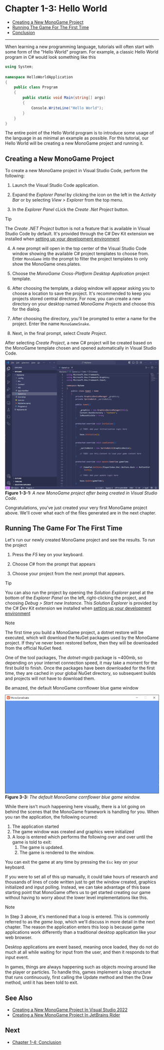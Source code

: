 # Chapter 1-3: Hello World

- [Creating a New MonoGame Project](#creating-a-new-monogame-project)
- [Running The Game For The First Time](#running-the-game-for-the-first-time)
- [Conclusion](#conclusion)

---

When learning a new programming language, tutorials will often start with some form of the "Hello World" program.  For example, a classic Hello World program in C# would look something like this

```cs
using System;

namespace HelloWorldApplication
{
    public class Program
    {
        public static void Main(string[] args)
        {
            Console.WriteLine("Hello World");
        }
    }
}
```

The entire point of the Hello World program is to introduce some usage of the language in as minimal an example as possible.  For this tutorial, our Hello World will be creating a new MonoGame project and running it.  

## Creating a New MonoGame Project
To create a new MonoGame project in Visual Studio Code, perform the following:

1. Launch the Visual Studio Code application.
   
2. Expand the *Explorer Panel* by clicking the icon on the left in the *Activity Bar* or by selecting *View > Explorer* from the top menu.
   
3. In the *Explorer Panel* cLick the *Create .Net Project* button. 

> [!TIP]  
> The *Create .NET Project* button is not a  feature that is available in Visual Studio Code by default.  It's provided through the C# Dev Kit extension we installed when [setting up your development environment](./01-02-setting-up-your-development-environment.md)

4. A new prompt will open in the top center of the Visual Studio Code window showing the available C# project templates to choose from.  Enter `MonoGame` into the prompt to filter the project templates to only show the MonoGame ones.plates.
   
5. Choose the *MonoGame Cross-Platform Desktop Application* project template.
   
6. After choosing the template, a dialog window will appear asking you to choose a location to save the project.  It's recommended to keep you projects stored central directory.  For now, you can create a new directory on your desktop named *MonoGame Projects* and choose this for the dialog.

7. After choosing the directory, you'll be prompted to enter a name for the project.  Enter the name `MonoGameSnake`.
   
8. Next, in the final prompt, select *Create Project*.

After selecting *Create Project*, a new C# project will be created based on the MonoGame template chosen and opened automatically in Visual Studio Code.

![Figure 1-3-1: A new MonoGame project after being created in Visual Studio Code.](./images/01-03/vscode.png)
**Figure 1-3-1:** *A new MonoGame project after being created in Visual Studio Code.*

Congratulations, you've just created your very first MonoGame project above. We'll cover what each of the files generated are in the next chapter.

## Running The Game For The First Time
Let's run our newly created MonoGame project and see the results. To run the project

1. Press the *F5* key on your keyboard.

2. Choose *C#* from the prompt that appears

3. Choose your project from the next prompt that appears.

> [!TIP]
> You can also run the project by opening the *Solution Explorer* panel at the bottom of the *Explorer Panel* on the left, right-clicking the project, and choosing *Debug > Start new Instance*.  This *Solution Explorer* is provided by the C# Dev Kit extension we installed when  [setting up your development environment](./01-02-setting-up-your-development-environment.md)

> [!NOTE]
> The first time you build a MonoGame project, a dotnet restore will be executed, which will download the NuGet packages used by the MonoGame project.  If they've never been restored before, then they will be downloaded from the official NuGet feed.
> 
> One of the tool packages, The *dotnet-mgcb* package is ~400mb, so depending on your internet connection speed, it may take a moment for the first build to finish.  Once the packages have been downloaded for the first time, they are cached in your global NuGet directory, so subsequent builds and projects will not have to download them.

Be amazed, the default MonoGame cornflower blue game window

![Figure 3-3: The default MonoGame cornflower blue game window.](./images/01-03/cornflower-blue.png)  
**Figure 3-3:** *The default MonoGame cornflower blue game window.*


While there isn't much happening here visually, there is a lot going on behind the scenes that the MonoGame framework is handling for you.  When you ran the application, the following ocurred:

1. The application started
2. The game window was created and graphics were initialized
3. A loop is entered which performs the following over and over until the game is told to exit:
   1. The game is updated.
   2. The game is rendered to the window.

You can exit the game at any time by pressing the `Esc` key on your keyboard.

If you were to set all of this up manually, it could take hours of research and thousands of lines of code written just to get the window created, graphics initialized and input polling.  Instead, we can take advantage of this base starting point that MonoGame offers us to get started creating our game without having to worry about the lower level implementations like this.

> [!NOTE]
> In Step 3 above, it's mentioned that a loop is entered.  This is commonly referred to as the *game loop*, which we'll discuss in more detail in the next chapter.  The reason the application enters this loop is because game applications work differently than a traditional desktop application like your web browser.  
> 
> Desktop applications are event based, meaning once loaded, they do not do much at all while waiting for input from the user, and then it responds to that input event.  
> 
> In games, things are always happening such as objects moving around like the player or particles.  To handle this, games implement a loop structure that runs continuously, first calling the Update method and then the Draw method, until it has been told to exit.


## See Also
- [Creating a New MonoGame Project In Visual Studio 2022](https://docs.monogame.net/articles/getting_started/2_choosing_your_ide_visual_studio.html#creating-a-new-monogame-project)
- [Creating a New MonoGame Project In JetBrains Rider](https://docs.monogame.net/articles/getting_started/2_choosing_your_ide_visual_studio.html#creating-a-new-monogame-project)

## Next
- [Chapter 1-4: Conclusion](./01-04-conclusion.md)
